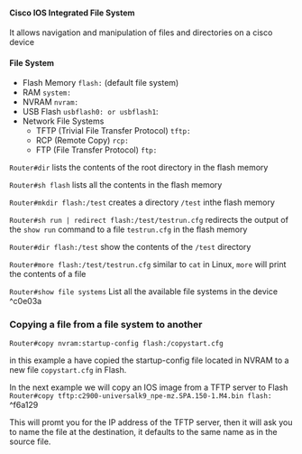#### Cisco IOS Integrated File System
It allows navigation and manipulation of files and directories on a cisco device

#### File System
- Flash Memory `flash:` (default file system)
- RAM `system:`
- NVRAM `nvram:`
- USB Flash `usbflash0: or usbflash1`:
- Network File Systems
	- TFTP (Trivial File Transfer Protocol) `tftp:`
	- RCP (Remote Copy) `rcp:`
	- FTP (File Transfer Protocol) `ftp:`

`Router#dir`
lists the contents of the root directory in the flash memory

`Router#sh flash` 
lists all the contents in the flash memory

`Router#mkdir flash:/test`
creates a directory `/test` inthe flash memory

`Router#sh run | redirect flash:/test/testrun.cfg`
redirects the output of the `show run` command to a file `testrun.cfg` in the flash memory

`Router#dir flash:/test`
show the contents of the `/test` directory 

`Router#more flash:/test/testrun.cfg`
similar to `cat` in Linux, `more` will print the contents of a file

`Router#show file systems`
List all the available file systems in the device ^c0e03a

### Copying a file from a file system to another
`Router#copy nvram:startup-config flash:/copystart.cfg`

in this example a have copied the startup-config file located in NVRAM to a new file `copystart.cfg` in Flash.

In the next example we will copy an IOS image from a TFTP server to Flash
`Router#copy tftp:c2900-universalk9_npe-mz.SPA.150-1.M4.bin flash:` ^f6a129

This will promt you for the IP address of the TFTP server, then it will ask you to name the file at the destination, it defaults to the same name as in the source file.

